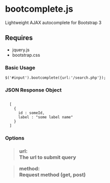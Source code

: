 # bootcomplete.js
Lightweight AJAX autocomplete for Bootstrap 3

<h2>Requires</h2>
<ul>
  <li>jquery.js</li>
  <li>bootstrap.css</li>
</ul>

<h3>Basic Usage</h3>
<code>$('#input').bootcomplete({url:'/search.php'});</code>

<h3>JSON Response Object</h3>
<code>
  [
    {
      id : someId,
      label : "some label name"
    }
  ]
</code>

<h3>Options<h3>

> <p><b>url:</b><br>The url to submit query</p>

> <p><b>method:</b><br>Request method (get, post)</p>


